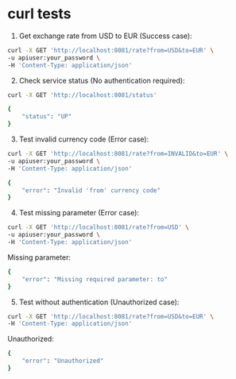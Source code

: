 # curl tests
1. Get exchange rate from USD to EUR (Success case):
```sh
curl -X GET 'http://localhost:8081/rate?from=USD&to=EUR' \
-u apiuser:your_password \
-H 'Content-Type: application/json'
```
2. Check service status (No authentication required):
```bash
curl -X GET 'http://localhost:8081/status'
```

```sh
{
    "status": "UP"
}
```

3. Test invalid currency code (Error case):
```bash
curl -X GET 'http://localhost:8081/rate?from=INVALID&to=EUR' \
-u apiuser:your_password \
-H 'Content-Type: application/json'
```
```bash
{
    "error": "Invalid 'from' currency code"
}
```
4. Test missing parameter (Error case):
```bash
curl -X GET 'http://localhost:8081/rate?from=USD' \
-u apiuser:your_password \
-H 'Content-Type: application/json'
```
Missing parameter:
```bash 
{
    "error": "Missing required parameter: to"
}
```

5. Test without authentication (Unauthorized case):
```bash
curl -X GET 'http://localhost:8081/rate?from=USD&to=EUR' \
-H 'Content-Type: application/json'
```
Unauthorized:
```bash
{
    "error": "Unauthorized"
}
```